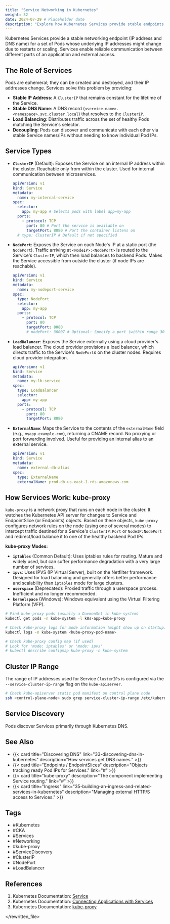 ```yaml
---
title: "Service Networking in Kubernetes"
weight: 32
date: 2024-07-29 # Placeholder date
description: "Explore how Kubernetes Services provide stable endpoints for Pods and how kube-proxy enables service discovery and load balancing."
---
```


Kubernetes Services provide a stable networking endpoint (IP address and DNS name) for a set of Pods whose underlying IP addresses might change due to restarts or scaling. Services enable reliable communication between different parts of an application and external access.

## The Role of Services

Pods are ephemeral; they can be created and destroyed, and their IP addresses change. Services solve this problem by providing:

-   **Stable IP Address**: A `ClusterIP` that remains constant for the lifetime of the Service.
-   **Stable DNS Name**: A DNS record (`<service-name>.<namespace>.svc.cluster.local`) that resolves to the `ClusterIP`.
-   **Load Balancing**: Distributes traffic across the set of healthy Pods matching the Service's selector.
-   **Decoupling**: Pods can discover and communicate with each other via stable Service names/IPs without needing to know individual Pod IPs.

## Service Types

-   **`ClusterIP`** (Default): Exposes the Service on an internal IP address within the cluster. Reachable only from within the cluster. Used for internal communication between microservices.
    ```yaml
    apiVersion: v1
    kind: Service
    metadata:
      name: my-internal-service
    spec:
      selector:
        app: my-app # Selects pods with label app=my-app
      ports:
        - protocol: TCP
          port: 80 # Port the service is available on
          targetPort: 8080 # Port the container listens on
      # type: ClusterIP # Default if not specified
    ```

-   **`NodePort`**: Exposes the Service on each Node's IP at a static port (the `NodePort`). Traffic arriving at `<NodeIP>:<NodePort>` is routed to the Service's `ClusterIP`, which then load balances to backend Pods. Makes the Service accessible from outside the cluster (if node IPs are reachable).
    ```yaml
    apiVersion: v1
    kind: Service
    metadata:
      name: my-nodeport-service
    spec:
      type: NodePort
      selector:
        app: my-app
      ports:
        - protocol: TCP
          port: 80
          targetPort: 8080
          # nodePort: 30007 # Optional: Specify a port (within range 30000-32767), otherwise one is allocated
    ```

-   **`LoadBalancer`**: Exposes the Service externally using a cloud provider's load balancer. The cloud provider provisions a load balancer, which directs traffic to the Service's `NodePort`s on the cluster nodes. Requires cloud provider integration.
    ```yaml
    apiVersion: v1
    kind: Service
    metadata:
      name: my-lb-service
    spec:
      type: LoadBalancer
      selector:
        app: my-app
      ports:
        - protocol: TCP
          port: 80
          targetPort: 8080
    ```

-   **`ExternalName`**: Maps the Service to the contents of the `externalName` field (e.g., `myapp.example.com`), returning a CNAME record. No proxying or port forwarding involved. Useful for providing an internal alias to an external service.
    ```yaml
    apiVersion: v1
    kind: Service
    metadata:
      name: external-db-alias
    spec:
      type: ExternalName
      externalName: prod-db.us-east-1.rds.amazonaws.com
    ```

## How Services Work: kube-proxy

`kube-proxy` is a network proxy that runs on each node in the cluster. It watches the Kubernetes API server for changes to Service and EndpointSlice (or Endpoints) objects.
Based on these objects, `kube-proxy` configures network rules on the node (using one of several modes) to intercept traffic destined for a Service's `ClusterIP:Port` or `NodeIP:NodePort` and redirect/load balance it to one of the healthy backend Pod IPs.

**kube-proxy Modes:**

-   **`iptables`** (Common Default): Uses iptables rules for routing. Mature and widely used, but can suffer performance degradation with a very large number of services.
-   **`ipvs`**: Uses IPVS (IP Virtual Server), built on the Netfilter framework. Designed for load balancing and generally offers better performance and scalability than `iptables` mode for large clusters.
-   **`userspace`** (Deprecated): Proxied traffic through a userspace process. Inefficient and no longer recommended.
-   **`kernelspace`** (Windows): Windows equivalent using the Virtual Filtering Platform (VFP).

```bash
# Find kube-proxy pods (usually a DaemonSet in kube-system)
kubectl get pods -n kube-system -l k8s-app=kube-proxy

# Check kube-proxy logs for mode information (might show up on startup)
kubectl logs -n kube-system <kube-proxy-pod-name>

# Check kube-proxy config map (if used)
# Look for 'mode: iptables' or 'mode: ipvs'
# kubectl describe configmap kube-proxy -n kube-system
```

## Cluster IP Range

The range of IP addresses used for Service `ClusterIP`s is configured via the `--service-cluster-ip-range` flag on the `kube-apiserver`.

```bash
# Check kube-apiserver static pod manifest on control plane node
ssh <control-plane-node> sudo grep service-cluster-ip-range /etc/kubernetes/manifests/kube-apiserver.yaml
```

## Service Discovery

Pods discover Services primarily through Kubernetes DNS.

## See Also

- {{< card title="Discovering DNS" link="33-discovering-dns-in-kubernetes" description="How services get DNS names." >}}
- {{< card title="Endpoints / EndpointSlices" description="Objects tracking ready Pod IPs for Services." link="#" >}} <!-- Add link -->
- {{< card title="kube-proxy" description="The component implementing Service routing." link="#" >}} <!-- Add link -->
- {{< card title="Ingress" link="35-building-an-ingress-and-related-services-in-kubernetes" description="Managing external HTTP/S access to Services." >}}

## Tags

- #Kubernetes
- #CKA
- #Services
- #Networking
- #kube-proxy
- #ServiceDiscovery
- #ClusterIP
- #NodePort
- #LoadBalancer

## References

1.  Kubernetes Documentation: [Service](https://kubernetes.io/docs/concepts/services-networking/service/)
2.  Kubernetes Documentation: [Connecting Applications with Services](https://kubernetes.io/docs/concepts/services-networking/connect-applications-service/)
3.  Kubernetes Documentation: [kube-proxy](https://kubernetes.io/docs/reference/command-line-tools-reference/kube-proxy/)

</rewritten_file> 